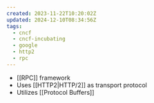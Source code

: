 ```yaml
---
created: 2023-11-22T10:20:02Z
updated: 2024-12-10T08:34:56Z
tags:
  - cncf
  - cncf-incubating
  - google
  - http2
  - rpc
---
```

- [[RPC]] framework
- Uses [[HTTP2|HTTP/2]] as transport protocol
- Utilizes [[Protocol Buffers]]